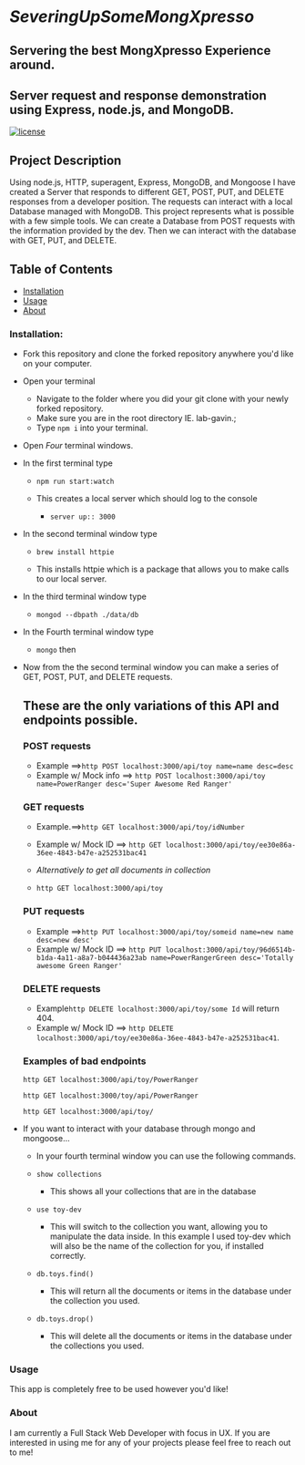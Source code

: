 # *SeveringUpSomeMongXpresso*

## Servering the best MongXpresso Experience around.


## Server request and response demonstration using Express, node.js, and MongoDB.
[![license](https://img.shields.io/github/license/mashape/apistatus.svg)]()

## Project Description
Using node.js, HTTP, superagent, Express, MongoDB, and Mongoose I have created a Server that responds to different GET, POST, PUT, and DELETE responses from a developer position. The requests can interact with a local Database managed with MongoDB. This project represents what is possible with a few simple tools. We can create a Database from POST requests with the information provided by the dev. Then we can interact with the database with GET, PUT, and DELETE.

## Table of Contents
+ [Installation](#installation)
+ [Usage](#Usage)
+ [About](#About)

### Installation:
+ Fork this repository and clone the forked repository anywhere you'd like on your computer.

+ Open your terminal
  + Navigate to the folder where you did your git clone with your newly forked repository.
  + Make sure you are in the root directory IE. lab-gavin.;
  + Type `npm i` into your terminal.
+ Open *Four* terminal windows.
+ In the first terminal type
  + `npm run start:watch`

  + This creates a local server which should log to the console
    + `server up:: 3000`

+ In the second terminal window type
  + `brew install httpie`

  + This installs httpie which is a package that allows you to make calls to our local server.

+ In the third terminal window type
    + `mongod --dbpath ./data/db`

+ In the Fourth terminal window type
  + `mongo` then

+ Now from the the second terminal window you can make a series of GET, POST, PUT, and DELETE requests.

  ## These are the only variations of this API and endpoints possible.

  ### POST requests
  + Example ==>`http POST localhost:3000/api/toy name=name desc=desc`
  + Example w/ Mock info ==> `http POST localhost:3000/api/toy name=PowerRanger desc='Super Awesome Red Ranger'`

  ### GET requests
  + Example.==>`http GET localhost:3000/api/toy/idNumber`
  + Example w/ Mock ID ==> `http GET localhost:3000/api/toy/ee30e86a-36ee-4843-b47e-a252531bac41`

  + *Alternatively to get all documents in collection*

  + `http GET localhost:3000/api/toy`


  ### PUT requests
  + Example ==>`http PUT localhost:3000/api/toy/someid name=new name desc=new desc'`
  + Example w/ Mock ID ==> `http PUT localhost:3000/api/toy/96d6514b-b1da-4a11-a8a7-b044436a23ab name=PowerRangerGreen desc='Totally awesome Green Ranger'`

  ### DELETE requests
  + Example`http DELETE localhost:3000/api/toy/some Id` will return 404.
  + Example w/ Mock ID ==> `http DELETE localhost:3000/api/toy/ee30e86a-36ee-4843-b47e-a252531bac41`.

  ### Examples of bad endpoints
  `http GET localhost:3000/api/toy/PowerRanger`

  `http GET localhost:3000/toy/api/PowerRanger`

  `http GET localhost:3000/api/toy/`

+ If you want to interact with your database through mongo and mongoose...
  + In your fourth terminal window you can use the following commands.

  + `show collections`
    + This shows all your collections that are in the database

  + `use toy-dev`
    + This will switch to the collection you want, allowing you to manipulate the data inside. In this example I used toy-dev which will also be the name of the collection for you, if installed correctly.

  + `db.toys.find()`
    + This will return all the documents or items in the database under the collection you used.

  + `db.toys.drop()`
    + This will delete all the documents or items in the database under the collections you used.

### Usage
This app is completely free to be used however you'd like!


### About
I am currently a Full Stack Web Developer with focus in UX. If you are interested in using me for any of your projects please feel free to reach out to me!
